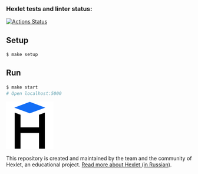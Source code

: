 ### Hexlet tests and linter status:
[![Actions Status](https://github.com/meloshnikov/backend-project-6/actions/workflows/hexlet-check.yml/badge.svg)](https://github.com/meloshnikov/backend-project-6/actions)

## Setup

```sh
$ make setup
```

## Run

```sh
$ make start
# Open localhost:5000
```

[![Hexlet Ltd. logo](https://raw.githubusercontent.com/Hexlet/assets/master/images/hexlet_logo128.png)](https://ru.hexlet.io/pages/about?utm_source=github&utm_medium=link&utm_campaign=koa-nodejs-application)

This repository is created and maintained by the team and the community of Hexlet, an educational project. [Read more about Hexlet (in Russian)](https://ru.hexlet.io/pages/about?utm_source=github&utm_medium=link&utm_campaign=koa-nodejs-application).
